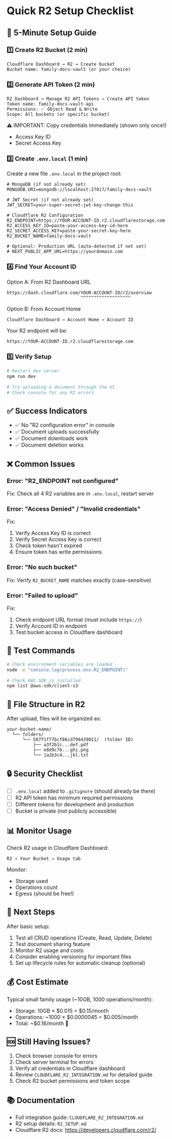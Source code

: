 # Quick R2 Setup Checklist

## 🚀 5-Minute Setup Guide

### 1️⃣ Create R2 Bucket (2 min)
```
Cloudflare Dashboard → R2 → Create bucket
Bucket name: family-docs-vault (or your choice)
```

### 2️⃣ Generate API Token (2 min)
```
R2 Dashboard → Manage R2 API Tokens → Create API token
Token name: family-docs-vault-api
Permissions: ✅ Object Read & Write
Scope: All buckets (or specific bucket)
```

⚠️ IMPORTANT: Copy credentials immediately (shown only once!)
- Access Key ID
- Secret Access Key

### 3️⃣ Create `.env.local` (1 min)

Create a new file `.env.local` in the project root:

```env
# MongoDB (if not already set)
MONGODB_URI=mongodb://localhost:27017/family-docs-vault

# JWT Secret (if not already set)
JWT_SECRET=your-super-secret-jwt-key-change-this

# Cloudflare R2 Configuration
R2_ENDPOINT=https://YOUR-ACCOUNT-ID.r2.cloudflarestorage.com
R2_ACCESS_KEY_ID=paste-your-access-key-id-here
R2_SECRET_ACCESS_KEY=paste-your-secret-key-here
R2_BUCKET_NAME=family-docs-vault

# Optional: Production URL (auto-detected if not set)
# NEXT_PUBLIC_APP_URL=https://yourdomain.com
```

### 4️⃣ Find Your Account ID

Option A: From R2 Dashboard URL
```
https://dash.cloudflare.com/YOUR-ACCOUNT-ID/r2/overview
                            ^^^^^^^^^^^^^^^^^^^
```

Option B: From Account Home
```
Cloudflare Dashboard → Account Home → Account ID
```

Your R2 endpoint will be:
```
https://YOUR-ACCOUNT-ID.r2.cloudflarestorage.com
```

### 5️⃣ Verify Setup

```bash
# Restart dev server
npm run dev

# Try uploading a document through the UI
# Check console for any R2 errors
```

## ✅ Success Indicators

- ✅ No "R2 configuration error" in console
- ✅ Document uploads successfully
- ✅ Document downloads work
- ✅ Document deletion works

## ❌ Common Issues

### Error: "R2_ENDPOINT not configured"
Fix: Check all 4 R2 variables are in `.env.local`, restart server

### Error: "Access Denied" / "Invalid credentials"
Fix: 
1. Verify Access Key ID is correct
2. Verify Secret Access Key is correct
3. Check token hasn't expired
4. Ensure token has write permissions

### Error: "No such bucket"
Fix: Verify `R2_BUCKET_NAME` matches exactly (case-sensitive)

### Error: "Failed to upload"
Fix:
1. Check endpoint URL format (must include `https://`)
2. Verify Account ID in endpoint
3. Test bucket access in Cloudflare dashboard

## 🧪 Test Commands

```bash
# Check environment variables are loaded
node -e "console.log(process.env.R2_ENDPOINT)"

# Check AWS SDK is installed
npm list @aws-sdk/client-s3
```

## 📁 File Structure in R2

After upload, files will be organized as:
```
your-bucket-name/
  └── folders/
      └── 507f1f77bcf86cd799439011/  (folder ID)
          ├── a3f2b1c...def.pdf
          ├── e8d9c7b...ghi.png
          └── 1a2b3c4...jkl.txt
```

## 🔒 Security Checklist

- [ ] `.env.local` added to `.gitignore` (should already be there)
- [ ] R2 API token has minimum required permissions
- [ ] Different tokens for development and production
- [ ] Bucket is private (not publicly accessible)

## 📊 Monitor Usage

Check R2 usage in Cloudflare Dashboard:
```
R2 → Your Bucket → Usage tab
```

Monitor:
- Storage used
- Operations count
- Egress (should be free!)

## 🎯 Next Steps

After basic setup:
1. Test all CRUD operations (Create, Read, Update, Delete)
2. Test document sharing feature
3. Monitor R2 usage and costs
4. Consider enabling versioning for important files
5. Set up lifecycle rules for automatic cleanup (optional)

## 💰 Cost Estimate

Typical small family usage (~10GB, 1000 operations/month):
- Storage: 10GB × $0.015 = $0.15/month
- Operations: ~1000 × $0.0000045 = $0.005/month
- Total: ~$0.16/month 🎉

## 🆘 Still Having Issues?

1. Check browser console for errors
2. Check server terminal for errors
3. Verify all credentials in Cloudflare dashboard
4. Review `CLOUDFLARE_R2_INTEGRATION.md` for detailed guide
5. Check R2 bucket permissions and token scope

## 📚 Documentation

- Full integration guide: `CLOUDFLARE_R2_INTEGRATION.md`
- R2 setup details: `R2_SETUP.md`
- Cloudflare R2 docs: https://developers.cloudflare.com/r2/


